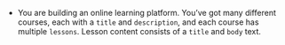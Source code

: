 - You are building an online learning platform. You’ve got many different courses, each with a `title` and `description`, and each course has multiple `lessons`. Lesson content consists of a `title` and `body` text.

```ruby

```

